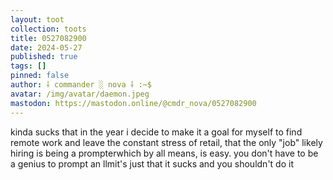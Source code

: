 ```yaml
---
layout: toot
collection: toots
title: 0527082900
date: 2024-05-27
published: true
tags: []
pinned: false
author: ⸸ commander ░ nova ⸸ :~$
avatar: /img/avatar/daemon.jpeg
mastodon: https://mastodon.online/@cmdr_nova/0527082900
---
```


kinda sucks that in the year i decide to make it a goal for myself to find remote work and leave the constant stress of retail, that the only "job" likely hiring is being a prompterwhich by all means, is easy. you don't have to be a genius to prompt an llmit's just that it sucks and you shouldn't do it
